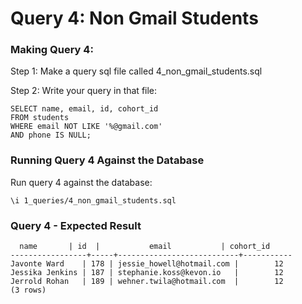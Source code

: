 # Query 4: Non Gmail Students

### Making Query 4:
Step 1: Make a query sql file called 4_non_gmail_students.sql


Step 2: Write your query in that file:

    SELECT name, email, id, cohort_id
    FROM students
    WHERE email NOT LIKE '%@gmail.com'
    AND phone IS NULL;

### Running Query 4 Against the Database
Run query 4 against the database:

    \i 1_queries/4_non_gmail_students.sql

### Query 4 - Expected Result

      name       | id  |           email           | cohort_id 
    -----------------+-----+---------------------------+-----------
    Javonte Ward    | 178 | jessie_howell@hotmail.com |        12
    Jessika Jenkins | 187 | stephanie.koss@kevon.io   |        12
    Jerrold Rohan   | 189 | wehner.twila@hotmail.com  |        12
    (3 rows)